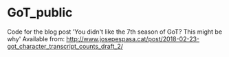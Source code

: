 # GoT_public
 Code for the blog post 'You didn't like the 7th season of GoT? This might be why'
Available from: http://www.josepespasa.cat/post/2018-02-23-got_character_transcript_counts_draft_2/

